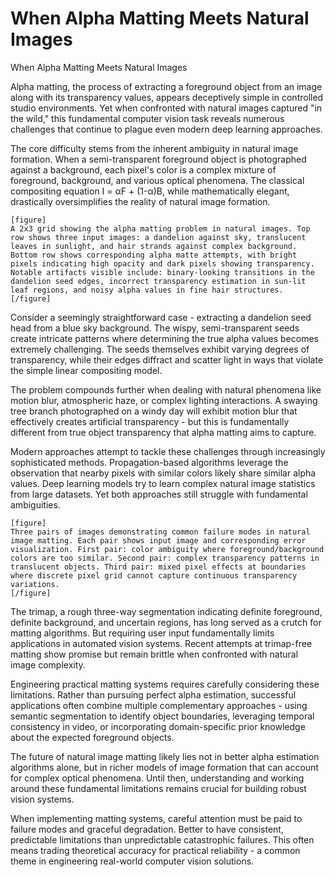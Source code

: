 # When Alpha Matting Meets Natural Images

When Alpha Matting Meets Natural Images

Alpha matting, the process of extracting a foreground object from an image along with its transparency values, appears deceptively simple in controlled studio environments. Yet when confronted with natural images captured "in the wild," this fundamental computer vision task reveals numerous challenges that continue to plague even modern deep learning approaches.

The core difficulty stems from the inherent ambiguity in natural image formation. When a semi-transparent foreground object is photographed against a background, each pixel's color is a complex mixture of foreground, background, and various optical phenomena. The classical compositing equation I = αF + (1-α)B, while mathematically elegant, drastically oversimplifies the reality of natural image formation.

```
[figure]
A 2x3 grid showing the alpha matting problem in natural images. Top row shows three input images: a dandelion against sky, translucent leaves in sunlight, and hair strands against complex background. Bottom row shows corresponding alpha matte attempts, with bright pixels indicating high opacity and dark pixels showing transparency. Notable artifacts visible include: binary-looking transitions in the dandelion seed edges, incorrect transparency estimation in sun-lit leaf regions, and noisy alpha values in fine hair structures.
[/figure]
```

Consider a seemingly straightforward case - extracting a dandelion seed head from a blue sky background. The wispy, semi-transparent seeds create intricate patterns where determining the true alpha values becomes extremely challenging. The seeds themselves exhibit varying degrees of transparency, while their edges diffract and scatter light in ways that violate the simple linear compositing model.

The problem compounds further when dealing with natural phenomena like motion blur, atmospheric haze, or complex lighting interactions. A swaying tree branch photographed on a windy day will exhibit motion blur that effectively creates artificial transparency - but this is fundamentally different from true object transparency that alpha matting aims to capture.

Modern approaches attempt to tackle these challenges through increasingly sophisticated methods. Propagation-based algorithms leverage the observation that nearby pixels with similar colors likely share similar alpha values. Deep learning models try to learn complex natural image statistics from large datasets. Yet both approaches still struggle with fundamental ambiguities.

```
[figure]
Three pairs of images demonstrating common failure modes in natural image matting. Each pair shows input image and corresponding error visualization. First pair: color ambiguity where foreground/background colors are too similar. Second pair: complex transparency patterns in translucent objects. Third pair: mixed pixel effects at boundaries where discrete pixel grid cannot capture continuous transparency variations.
[/figure]
```

The trimap, a rough three-way segmentation indicating definite foreground, definite background, and uncertain regions, has long served as a crutch for matting algorithms. But requiring user input fundamentally limits applications in automated vision systems. Recent attempts at trimap-free matting show promise but remain brittle when confronted with natural image complexity.

Engineering practical matting systems requires carefully considering these limitations. Rather than pursuing perfect alpha estimation, successful applications often combine multiple complementary approaches - using semantic segmentation to identify object boundaries, leveraging temporal consistency in video, or incorporating domain-specific prior knowledge about the expected foreground objects.

The future of natural image matting likely lies not in better alpha estimation algorithms alone, but in richer models of image formation that can account for complex optical phenomena. Until then, understanding and working around these fundamental limitations remains crucial for building robust vision systems.

When implementing matting systems, careful attention must be paid to failure modes and graceful degradation. Better to have consistent, predictable limitations than unpredictable catastrophic failures. This often means trading theoretical accuracy for practical reliability - a common theme in engineering real-world computer vision solutions.